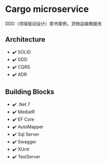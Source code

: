 # Cargo microservice
DDD（领域驱动设计）原书案例，货物运输微服务

## Architecture
- ✔️ SOLID
- ✔️ DDD
- ✔️ CQRS
- ✔️ ADR

## Building Blocks
- ✔️ .Net 7
- ✔️ MediatR
- ✔️ EF Core
- ✔️ AutoMapper
- ✔️ Sql Server
- ✔️ Swagger
- ✔️ XUnit
- ✔️ TestServer
